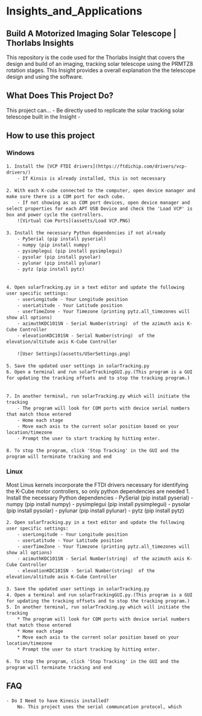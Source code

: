 # Insights_and_Applications

## Build A Motorized Imaging Solar Telescope | Thorlabs Insights

This repository is the code used for the Thorlabs Insight that covers the design and build of an imaging, tracking solar telescope using the PRMTZ8 rotation stages. This Insight provides a overall explanation the the telescope design and using the software. 

## What Does This Project Do? 
This project can...
	- Be directly used to replicate the solar tracking solar telescope built in the Insight
	- 

## How to use this project

### **Windows**
	1. Install the [VCP FTDI drivers](https://ftdichip.com/drivers/vcp-drivers/)
		- If Kinsis is already installed, this is not necessary

	2. With each K-cube connected to the computer, open device manager and make sure there is a COM port for each cube.
		- If not showing as as COM port devices, open device manager and select properties for each APT USB Device and check the 'Load VCP' is box and power cycle the controllers. 
		![Virtual Com Ports](assetts/Load VCP.PNG)

	3. Install the necessary Python dependencies if not already
		- PySerial (pip install pyserial)
		- numpy (pip install numpy)
		- pysimplegui (pip install pysimplegui)
		- pysolar (pip install pysolar)
		- pylunar (pip install pylunar)
		- pytz (pip install pytz)


	4. Open solarTracking.py in a text editor and update the following user specific settings:
		- userLongitude - Your Longitude position
		- userLatitude - Your Latitude position
		- userTimeZone - Your Timezone (printing pytz.all_timezones will show all options)
		- azimuthKDC101SN - Serial Number(string)  of the azimuth axis K-Cube Controller
		- elevationKDC101SN - Serial Number(string)  of the elevation/altitude axis K-Cube Controller

		![User Settings](assetts/USerSettings.png)

	5. Save the updated user settings in solarTracking.py 
	6. Open a terminal and run solarTrackingGUI.py.(This program is a GUI for updating the tracking offsets and to stop the tracking program.)


	7. In another terminal, run solarTracking.py which will initiate the tracking
		- The program will look for COM ports with device serial numbers that match those entered
		- Home each stage
		- Move each axis to the current solar position based on your location/timezone
		- Prompt the user to start tracking by hitting enter. 

	8. To stop the program, click 'Stop Tracking' in the GUI and the program will terminate tracking and end

### **Linux**
Most Linus kernels incorporate the FTDI drivers necessary for identifying the K-Cube motor controllers, so only python dependencies are needed
	1. Install the necessary Python dependencies
		- PySerial (pip install pyserial)
		- numpy (pip install numpy)
		- pysimplegui (pip install pysimplegui)
		- pysolar (pip install pysolar)
		- pylunar (pip install pylunar)
		- pytz (pip install pytz)

	2. Open solarTracking.py in a text editor and update the following user specific settings:
		- userLongitude - Your Longitude position
		- userLatitude - Your Latitude position
		- userTimeZone - Your Timezone (printing pytz.all_timezones will show all options)
		- azimuthKDC101SN - Serial Number(string)  of the azimuth axis K-Cube Controller
		- elevationKDC101SN - Serial Number(string)  of the elevation/altitude axis K-Cube Controller

	3. Save the updated user settings in solarTracking.py 
	4. Open a terminal and run solarTrackingGUI.py.(This program is a GUI for updating the tracking offsets and to stop the tracking program.)
	5. In another terminal, run solarTracking.py which will initiate the tracking
		* The program will look for COM ports with device serial numbers that match those entered
		* Home each stage
		* Move each axis to the current solar position based on your location/timezone
		* Prompt the user to start tracking by hitting enter. 

	6. To stop the program, click 'Stop Tracking' in the GUI and the program will terminate tracking and end

## FAQ

	- Do I Need to have Kinesis installed?
		No. This project uses the serial communcation protocol, which 




